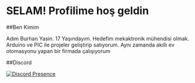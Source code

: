 <h1>SELAM! 
Profilime hoş geldin</h1>

##Ben Kimim

<p>Adım Burhan Yasin. 17 Yaşındayım. Hedefim mekaktronik mühendisi olmak. Arduino ve PIC ile projeler geliştirip satıyorum. Aynı zamanda akıllı ev otomasyonu yapan bir firmada çalışıyorum</p>



##Discord


[![Discord Presence](https://lanyard.cnrad.dev/api/853130594351317002)](https://discord.com/users/853130594351317002)
